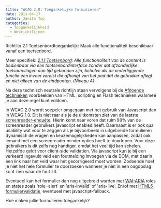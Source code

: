 ```yaml
---
title: "WCAG 2.0: Toegankelijke formulieren"
date: 2011-04-17
author: Janita Top
categories: 
  - Toegankelijkheid
  - Webrichtlijnen
---
```

Richtlijn 2.1 Toetsenbordtoegankelijk: Maak alle functionaliteit beschikbaar vanaf een toetsenbord.

Meer specifiek: _[2.1.1 Toetsenbord](http://www.w3.org/Translations/WCAG20-nl/#keyboard-operation): Alle functionaliteit van de content is bedienbaar via een toetsenbordinterface zonder dat afzonderlijke toetsaanslagen aan tijd gebonden zijn, behalve als de onderliggende functie een invoer vereist die afhangt van het pad dat de gebruiker aflegt en niet alleen van de eindpunten. (Niveau A)_

Na deze technisch neutrale richtlijn staan vervolgens bij de [Afdoende technieken](http://www.w3.org/WAI/WCAG20/quickref/#qr-keyboard-operation-keyboard-operable) voorbeelden van HTML, scripting en Flash technieken waarmee je aan deze regel kunt voldoen.

In WCAG 2.0 wordt soepeler omgegaan met het gebruik van Javascript dan in WCAG 1.0. Dit is niet raar als je de uitkomsten ziet van de laatste [screenreader-enquête](http://webaim.org/projects/screenreadersurvey3/#javascript). Hierin komt naar voren dat ruim 98% van de screenreader gebruikers javascript enabled heeft. Daarnaast is er ook qua usability wat voor te zeggen als je bijvoorbeeld in uitgebreide formulieren dynamisch de vragen en keuzemogelijkheden kan aanpassen, zodat ook iemand met een screenreader minder opties hoeft te doorlopen. Voor deze gebruikers is dit zelfs nog handiger, omdat het veel tijd kan schelen. 
Hetzelfde geldt voor client-side validation. Via javascript kun je bij een verkeerd ingevuld veld een foutmelding invoegen via de DOM, met daarin een link naar het veld waar het gecorrigeerd moet worden. Zodoende hoef je niet het hele formulier te doorzoeken wanneer je niet in een oogopslag kunt zien waar de fout zit.

Eventueel kan het formulier dan nog uitgebreid worden met [WAI-ARIA](http://www.w3.org/TR/wai-aria-practices/) roles en states zoals 'role=alert' en 'aria-invalid' of 'aria-live'. En/of met [HTML5 formuliervalidatie](http://diveintohtml5.org/forms.html), eventueel met javascript-fallback.

Hoe maken jullie formulieren toegankelijk?
